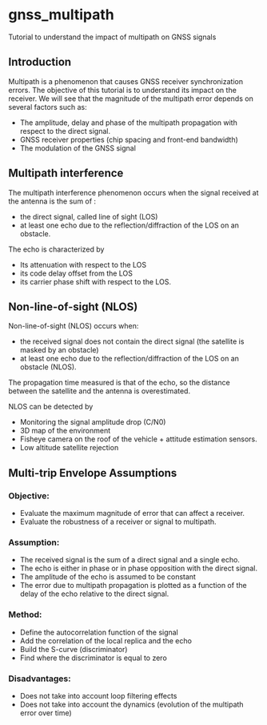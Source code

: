 # gnss_multipath

Tutorial to understand the impact of multipath on GNSS signals

## Introduction

Multipath is a phenomenon that causes GNSS receiver synchronization errors. The objective of this tutorial is to understand its impact on the receiver. We will see that the magnitude of the multipath error depends on several factors such as:
- The amplitude, delay and phase of the multipath propagation with respect to the direct signal.
- GNSS receiver properties (chip spacing and front-end bandwidth)
- The modulation of the GNSS signal

## Multipath interference 

The multipath interference phenomenon occurs when the signal received at the antenna is the sum of :
- the direct signal, called line of sight (LOS)
- at least one echo due to the reflection/diffraction of the LOS on an obstacle.

The echo is characterized by 
- Its attenuation with respect to the LOS
- its code delay offset from the LOS
- its carrier phase shift with respect to the LOS.

## Non-line-of-sight (NLOS)

Non-line-of-sight (NLOS) occurs when:
- the received signal does not contain the direct signal (the satellite is masked by an obstacle)
- at least one echo due to the reflection/diffraction of the LOS on an obstacle (NLOS).

The propagation time measured is that of the echo, so the distance between the satellite and the antenna is overestimated.

NLOS can be detected by
- Monitoring the signal amplitude drop (C/N0)
- 3D map of the environment 
- Fisheye camera on the roof of the vehicle + attitude estimation sensors.
- Low altitude satellite rejection

## Multi-trip Envelope Assumptions

### Objective:

- Evaluate the maximum magnitude of error that can affect a receiver.
- Evaluate the robustness of a receiver or signal to multipath.

### Assumption:

- The received signal is the sum of a direct signal and a single echo.
- The echo is either in phase or in phase opposition with the direct signal.
- The amplitude of the echo is assumed to be constant
- The error due to multipath propagation is plotted as a function of the delay of the echo relative to the direct signal.

### Method:

- Define the autocorrelation function of the signal
- Add the correlation of the local replica and the echo
- Build the S-curve (discriminator)
- Find where the discriminator is equal to zero

### Disadvantages: 
- Does not take into account loop filtering effects
- Does not take into account the dynamics (evolution of the multipath error over time)